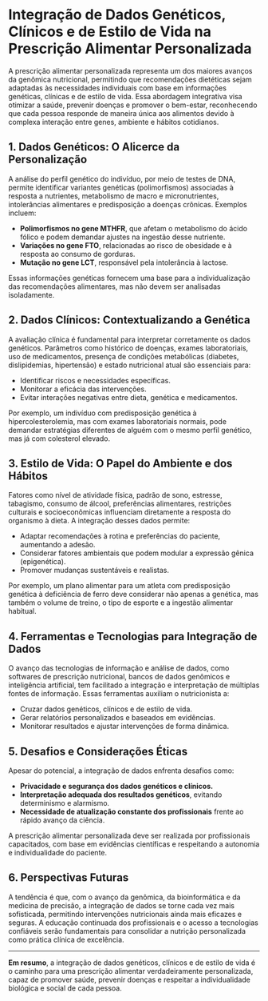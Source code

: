 
# Integração de Dados Genéticos, Clínicos e de Estilo de Vida na Prescrição Alimentar Personalizada

A prescrição alimentar personalizada representa um dos maiores avanços da genômica nutricional, permitindo que recomendações dietéticas sejam adaptadas às necessidades individuais com base em informações genéticas, clínicas e de estilo de vida. Essa abordagem integrativa visa otimizar a saúde, prevenir doenças e promover o bem-estar, reconhecendo que cada pessoa responde de maneira única aos alimentos devido à complexa interação entre genes, ambiente e hábitos cotidianos.

## 1. Dados Genéticos: O Alicerce da Personalização

A análise do perfil genético do indivíduo, por meio de testes de DNA, permite identificar variantes genéticas (polimorfismos) associadas à resposta a nutrientes, metabolismo de macro e micronutrientes, intolerâncias alimentares e predisposição a doenças crônicas. Exemplos incluem:

- **Polimorfismos no gene MTHFR**, que afetam o metabolismo do ácido fólico e podem demandar ajustes na ingestão desse nutriente.
- **Variações no gene FTO**, relacionadas ao risco de obesidade e à resposta ao consumo de gorduras.
- **Mutação no gene LCT**, responsável pela intolerância à lactose.

Essas informações genéticas fornecem uma base para a individualização das recomendações alimentares, mas não devem ser analisadas isoladamente.

## 2. Dados Clínicos: Contextualizando a Genética

A avaliação clínica é fundamental para interpretar corretamente os dados genéticos. Parâmetros como histórico de doenças, exames laboratoriais, uso de medicamentos, presença de condições metabólicas (diabetes, dislipidemias, hipertensão) e estado nutricional atual são essenciais para:

- Identificar riscos e necessidades específicas.
- Monitorar a eficácia das intervenções.
- Evitar interações negativas entre dieta, genética e medicamentos.

Por exemplo, um indivíduo com predisposição genética à hipercolesterolemia, mas com exames laboratoriais normais, pode demandar estratégias diferentes de alguém com o mesmo perfil genético, mas já com colesterol elevado.

## 3. Estilo de Vida: O Papel do Ambiente e dos Hábitos

Fatores como nível de atividade física, padrão de sono, estresse, tabagismo, consumo de álcool, preferências alimentares, restrições culturais e socioeconômicas influenciam diretamente a resposta do organismo à dieta. A integração desses dados permite:

- Adaptar recomendações à rotina e preferências do paciente, aumentando a adesão.
- Considerar fatores ambientais que podem modular a expressão gênica (epigenética).
- Promover mudanças sustentáveis e realistas.

Por exemplo, um plano alimentar para um atleta com predisposição genética à deficiência de ferro deve considerar não apenas a genética, mas também o volume de treino, o tipo de esporte e a ingestão alimentar habitual.

## 4. Ferramentas e Tecnologias para Integração de Dados

O avanço das tecnologias de informação e análise de dados, como softwares de prescrição nutricional, bancos de dados genômicos e inteligência artificial, tem facilitado a integração e interpretação de múltiplas fontes de informação. Essas ferramentas auxiliam o nutricionista a:

- Cruzar dados genéticos, clínicos e de estilo de vida.
- Gerar relatórios personalizados e baseados em evidências.
- Monitorar resultados e ajustar intervenções de forma dinâmica.

## 5. Desafios e Considerações Éticas

Apesar do potencial, a integração de dados enfrenta desafios como:

- **Privacidade e segurança dos dados genéticos e clínicos.**
- **Interpretação adequada dos resultados genéticos**, evitando determinismo e alarmismo.
- **Necessidade de atualização constante dos profissionais** frente ao rápido avanço da ciência.

A prescrição alimentar personalizada deve ser realizada por profissionais capacitados, com base em evidências científicas e respeitando a autonomia e individualidade do paciente.

## 6. Perspectivas Futuras

A tendência é que, com o avanço da genômica, da bioinformática e da medicina de precisão, a integração de dados se torne cada vez mais sofisticada, permitindo intervenções nutricionais ainda mais eficazes e seguras. A educação continuada dos profissionais e o acesso a tecnologias confiáveis serão fundamentais para consolidar a nutrição personalizada como prática clínica de excelência.

---

**Em resumo**, a integração de dados genéticos, clínicos e de estilo de vida é o caminho para uma prescrição alimentar verdadeiramente personalizada, capaz de promover saúde, prevenir doenças e respeitar a individualidade biológica e social de cada pessoa.
```
